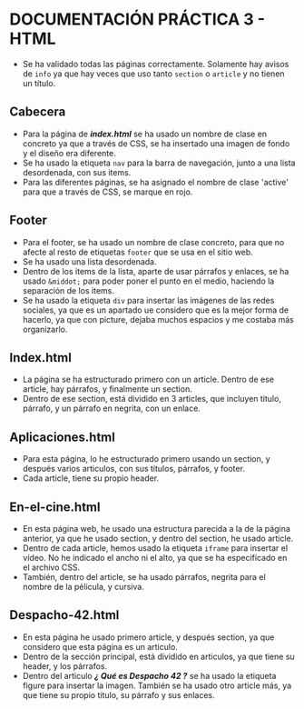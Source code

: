 # DOCUMENTACIÓN PRÁCTICA 3 - HTML

- Se ha validado todas las páginas correctamente. Solamente hay avisos de `info` ya que hay veces que uso tanto `section` o `article` y no tienen un título.

 ## Cabecera

 - Para la página de ***index.html*** se ha usado un nombre de clase en concreto ya que a través de CSS, se ha insertado una imagen de fondo y el diseño era diferente.
 - Se ha usado la etiqueta `nav` para la barra de navegación, junto a una lista desordenada, con sus items.
 - Para las diferentes páginas, se ha asignado el nombre de clase 'active' para que a través de CSS, se marque en rojo.


## Footer

- Para el footer, se ha usado un nombre de clase concreto, para que no afecte al resto de etiquetas `footer` que se usa en el sitio web.
- Se ha usado una lista desordenada.
- Dentro de los items de la lista, aparte de usar párrafos y enlaces, se ha usado `&middot;` para poder poner el punto en el medio, haciendo la separación de los items.
- Se ha usado la etiqueta `div` para insertar las imágenes de las redes sociales, ya que es un apartado ue considero que es la mejor forma de hacerlo, ya que con picture, dejaba muchos espacios y me costaba más organizarlo.

## Index.html
- La página se ha estructurado primero con un article. Dentro de ese article, hay párrafos, y finalmente un section.
- Dentro de ese section, está dividido en 3 articles, que incluyen titulo, párrafo, y un párrafo en negrita, con un enlace.

## Aplicaciones.html

- Para esta página, lo he estructurado primero usando un section, y después varios articulos, con sus títulos, párrafos, y footer.
- Cada article, tiene su propio header.

## En-el-cine.html

- En esta página web, he usado una estructura parecida a la de la página anterior, ya que he usado section, y dentro del section, he usado article.
- Dentro de cada article, hemos usado la etiqueta `iframe` para insertar el vídeo. No he indicado el ancho ni el alto, ya que se ha especifícado en el archivo CSS.
- También, dentro del article, se ha usado párrafos, negrita para el nombre de la pélicula, y cursiva.

## Despacho-42.html

- En esta página he usado primero article, y después section, ya que considero que esta página es un articulo.
- Dentro de la sección principal, está dividido en articulos, ya que tiene su header, y los párrafos.
- Dentro del articulo ***¿ Qué es Despacho 42 ?*** se ha usado la etiqueta figure para insertar la imagen. También se ha usado otro article más, ya que tiene su propio título, su párrafo y sus enlaces.

